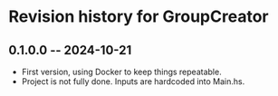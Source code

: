 # Revision history for GroupCreator

## 0.1.0.0 -- 2024-10-21

* First version, using Docker to keep things repeatable.
* Project is not fully done. Inputs are hardcoded into Main.hs.
